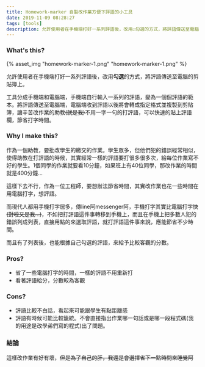```yaml
---
title: Homework-marker 自製改作業方便下評語的小工具
date: 2019-11-09 08:28:27
tags: [tools]
description: 允許使用者在手機端打好一系列評語後，改用☑️勾選的方式，將評語傳送至電腦的剪貼簿上。
---
```


### What's this?

{% asset_img "homework-marker-1.png" "homework-marker-1.png" %}

允許使用者在手機端打好一系列評語後，改用**勾選**的方式，將評語傳送至電腦的剪貼簿上。

工具分成手機端和電腦端，手機端自行輸入一系列的評語，變為一個個評語的範本。將評語傳送至電腦端，電腦端收到評語以後將會轉成指定格式並複製到剪貼簿，讓辛苦改作業的助教~~(就是我)~~不用一字一句的打評語，可以快速的貼上評語欄，節省打字時間。

### Why I make this?
作為一個助教，要批改學生的繳交的作業。學生眾多，但他們犯的錯誤經常相似，使得助教在打評語的時候，其實經常一樣的評語要打很多很多次，給每位作業寫不好的學生。1個同學的作業就要看10分鐘，如果班上有40位同學，那改作業的時間就是400分鐘...

這樣下去不行，作為一位工程師，要想辦法節省時間，其實改作業也花一些時間在用電腦打字，想評語。

而現代人都用手機打字居多，傳line阿messenger阿，手機打字其實比電腦打字快~~(對啦又是我...)~~，不如把打評語這件事轉移到手機上，而且在手機上把多數人犯的錯誤列成列表，直接用點的來選取評語，就打評語這件事來說，應能節省不少時間。

而且有了列表後，也能根據自己勾選的評語，來給予比較客觀的分數。

### Pros?

- 省了一些電腦打字的時間，一樣的評語不用重新打
- 看著評語給分，分數較為客觀

### Cons?

- 評語比較不白話，看起來可能跟學生有點距離感
- 評語有時候可能比較籠統。不會直接指出作業哪一句話或是哪一段程式碼(我的用途是改學弟們寫的程式)出了問題。

### 結論

這樣改作業有好有壞，~~但是為了自己的肝，我還是會選擇省下一點時間來睡覺阿~~